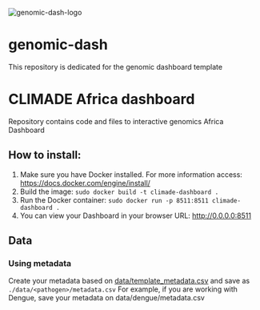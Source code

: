 ![genomic-dash-logo](https://github.com/BIA-lab/genomic-dash/assets/48869631/e1c6b505-8f16-4881-9744-1900b4d7ae83)

# genomic-dash

This repository is dedicated for the genomic dashboard template

# CLIMADE Africa dashboard
Repository contains code and files to interactive genomics Africa Dashboard

## How to install:
1. Make sure you have Docker installed. For more information access: https://docs.docker.com/engine/install/
2. Build the image: `sudo docker build -t climade-dashboard .`
3. Run the Docker container: `sudo docker run -p 8511:8511 climade-dashboard .` 
4. You can view your Dashboard in your browser URL: http://0.0.0.0:8511

## Data

### Using metadata
Create your metadata based on [data/template_metadata.csv](data/template_metadata.csv) and save as `./data/<pathogen>/metadata.csv`
For example, if you are working with Dengue, save your metadata on data/dengue/metadata.csv

